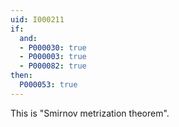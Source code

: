 ```yaml
---
uid: I000211
if:
  and:
  - P000030: true
  - P000003: true
  - P000082: true
then:
  P000053: true
---
```


This is "Smirnov metrization theorem".

